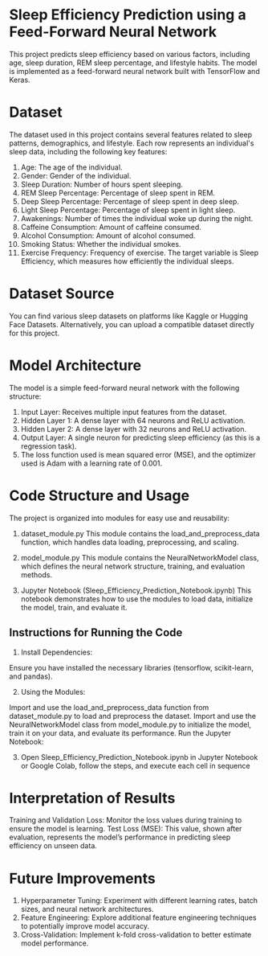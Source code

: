 # Sleep Efficiency Prediction using a Feed-Forward Neural Network
This project predicts sleep efficiency based on various factors, including age, sleep duration, REM sleep percentage, and lifestyle habits. The model is implemented as a feed-forward neural network built with TensorFlow and Keras.

# Dataset
The dataset used in this project contains several features related to sleep patterns, demographics, and lifestyle. Each row represents an individual's sleep data, including the following key features:

1. Age: The age of the individual.
2. Gender: Gender of the individual.
3. Sleep Duration: Number of hours spent sleeping.
4. REM Sleep Percentage: Percentage of sleep spent in REM.
5. Deep Sleep Percentage: Percentage of sleep spent in deep sleep.
6. Light Sleep Percentage: Percentage of sleep spent in light sleep.
7. Awakenings: Number of times the individual woke up during the night.
8. Caffeine Consumption: Amount of caffeine consumed.
9. Alcohol Consumption: Amount of alcohol consumed.
10. Smoking Status: Whether the individual smokes.
11. Exercise Frequency: Frequency of exercise.
The target variable is Sleep Efficiency, which measures how efficiently the individual sleeps.

# Dataset Source
You can find various sleep datasets on platforms like Kaggle or Hugging Face Datasets. Alternatively, you can upload a compatible dataset directly for this project.

# Model Architecture
The model is a simple feed-forward neural network with the following structure:

1. Input Layer: Receives multiple input features from the dataset.
2. Hidden Layer 1: A dense layer with 64 neurons and ReLU activation.
3. Hidden Layer 2: A dense layer with 32 neurons and ReLU activation.
4. Output Layer: A single neuron for predicting sleep efficiency (as this is a regression task).
5. The loss function used is mean squared error (MSE), and the optimizer used is Adam with a learning rate of 0.001.

# Code Structure and Usage
The project is organized into modules for easy use and reusability:

 1. dataset_module.py
This module contains the load_and_preprocess_data function, which handles data loading, preprocessing, and scaling.

2. model_module.py
This module contains the NeuralNetworkModel class, which defines the neural network structure, training, and evaluation methods.

3. Jupyter Notebook (Sleep_Efficiency_Prediction_Notebook.ipynb)
This notebook demonstrates how to use the modules to load data, initialize the model, train, and evaluate it.

## Instructions for Running the Code
1. Install Dependencies:

Ensure you have installed the necessary libraries (tensorflow, scikit-learn, and pandas).

2. Using the Modules:

Import and use the load_and_preprocess_data function from dataset_module.py to load and preprocess the dataset.
Import and use the NeuralNetworkModel class from model_module.py to initialize the model, train it on your data, and evaluate its performance.
Run the Jupyter Notebook:

3. Open Sleep_Efficiency_Prediction_Notebook.ipynb in Jupyter Notebook or Google Colab, follow the steps, and execute each cell in sequence

# Interpretation of Results
Training and Validation Loss: Monitor the loss values during training to ensure the model is learning.
Test Loss (MSE): This value, shown after evaluation, represents the model’s performance in predicting sleep efficiency on unseen data.
# Future Improvements
1. Hyperparameter Tuning: Experiment with different learning rates, batch sizes, and neural network architectures.
2. Feature Engineering: Explore additional feature engineering techniques to potentially improve model accuracy.
3. Cross-Validation: Implement k-fold cross-validation to better estimate model performance.



